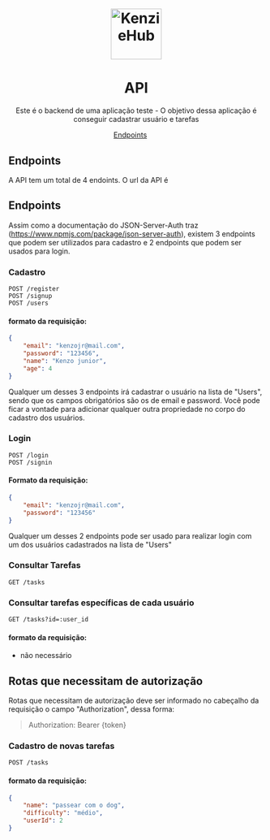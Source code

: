 <h1 align="center">
  <img alt="KenzieHub" title="KenzieHub" src="https://kenzie.com.br/images/logoblue.svg" width="100px" />
</h1>

<h1 align="center">
  API
</h1>

<p align = "center">
Este é o backend de uma aplicação teste - O objetivo dessa aplicação é conseguir cadastrar usuário e tarefas
</p>

<p align="center">
  <a href="#endpoints">Endpoints</a>&nbsp;&nbsp;&nbsp;&nbsp;&nbsp;&nbsp;
</p>

## **Endpoints**

A API tem um total de 4 endoints.
O url da API é 

## Endpoints

Assim como a documentação do JSON-Server-Auth traz (https://www.npmjs.com/package/json-server-auth), existem 3 endpoints que podem ser utilizados para cadastro e 2 endpoints que podem ser usados para login.

### Cadastro

`POST /register` <br/>
`POST /signup` <br/>
`POST /users`

#### formato da requisição: 
```json
{
	"email": "kenzojr@mail.com",
	"password": "123456",
	"name": "Kenzo junior",
	"age": 4
}
```

Qualquer um desses 3 endpoints irá cadastrar o usuário na lista de "Users", sendo que os campos obrigatórios são os de email e password.
Você pode ficar a vontade para adicionar qualquer outra propriedade no corpo do cadastro dos usuários.


### Login

`POST /login` <br/>
`POST /signin`

#### Formato da requisição:
```json
{
	"email": "kenzojr@mail.com",
	"password": "123456"
}
```

Qualquer um desses 2 endpoints pode ser usado para realizar login com um dos usuários cadastrados na lista de "Users"

### Consultar Tarefas

`GET /tasks`

### Consultar tarefas específicas de cada usuário

`GET /tasks?id=:user_id`

#### formato da requisição:

- não necessário

## Rotas que necessitam de autorização

Rotas que necessitam de autorização deve ser informado no cabeçalho da requisição o campo "Authorization", dessa forma:

> Authorization: Bearer {token}

### Cadastro de novas tarefas

`POST /tasks`

#### formato da requisição:
```json
{
	"name": "passear com o dog",
	"difficulty": "médio",
	"userId": 2
}
```
